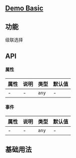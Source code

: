 ## [Demo Basic](https://wya-team.github.io/wya-vc/dist/cascader/basic.html)
## 功能
级联选择

## API

#### 属性

属性 | 说明 | 类型 | 默认值
---|---|---|---
- | - | `any` | -


#### 事件

属性 | 说明 | 类型 | 默认值
---|---|---|---
- | - | `any` | -



## 基础用法

```jsx

```